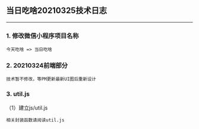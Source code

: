 ## 当日吃啥20210325技术日志 ##
---

### 1. 修改微信小程序项目名称
```
今天吃啥 => 当日吃啥
```

### 2. 20210324前端部分
```
技术暂不修改，等PM更新最新UI图后重新设计
```

### 3. util.js
（1）建立js/util.js
```
相关封装函数请阅读util.js
```
